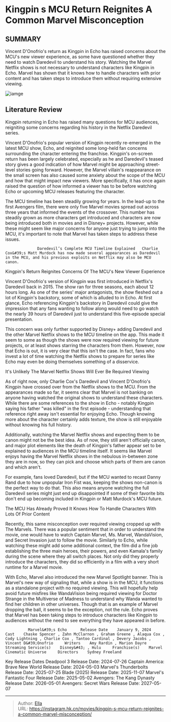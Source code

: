 # Kingpin s MCU Return Reignites A Common Marvel Misconception


## SUMMARY 



  Vincent D&#39;Onofrio&#39;s return as Kingpin in Echo has raised concerns about the MCU&#39;s new viewer experience, as some have questioned whether they need to watch Daredevil to understand his story.   Watching the Marvel Netflix shows is not necessary to understand characters like Kingpin in Echo.   Marvel has shown that it knows how to handle characters with prior content and has taken steps to introduce them without requiring extensive viewing.  

![iamge](https://static1.srcdn.com/wordpress/wp-content/uploads/2024/01/bloody-kingpin-on-phone-in-marvel-s-echo.jpg)

## Literature Review

Kingpin returning in Echo has raised many questions for MCU audiences, reigniting some concerns regarding his history in the Netflix Daredevil series.




Vincent D&#39;Onofrio&#39;s popular version of Kingpin recently re-emerged in the latest MCU show, Echo, and reignited some long-held fan concerns surrounding the character entering the franchise. Kingpin&#39;s on-screen return has been largely celebrated, especially as he and Daredevil&#39;s teased story gives a good indication of how Marvel might be approaching street-level stories going forward. However, the Marvel villain&#39;s reappearance on the small screen has also caused some anxiety about the scope of the MCU and how that might impact new viewers. More specifically, it has once again raised the question of how informed a viewer has to be before watching Echo or upcoming MCU releases featuring the character.




The MCU timeline has been steadily growing for years. In the lead-up to the first Avengers film, there were only five Marvel movies spread out across three years that informed the events of the crossover. This number has steadily grown as more characters get introduced and characters are now being introduced both in movies and in Disney&#43; projects. However, while these might seem like major concerns for anyone just trying to jump into the MCU, it&#39;s important to note that Marvel has taken steps to address these issues.

                  Daredevil’s Complete MCU Timeline Explained   Charlie Cox&#39;s Matt Murdock has now made several appearances as Daredevil in the MCU, and his previous exploits on Netflix may also be MCU canon.   


 Kingpin&#39;s Return Reignites Concerns Of The MCU&#39;s New Viewer Experience 
          




Vincent D&#39;Onofrio&#39;s version of Kingpin was first introduced in Netflix&#39;s Daredevil back in 2015. The show ran for three seasons, each about 12 hours long. As one of the series&#39; major antagonists, the show fleshed out a lot of Kingpin&#39;s backstory, some of which is alluded to in Echo. At first glance, Echo referencing Kingpin&#39;s backstory in Daredevil could give the impression that any fans wanting to follow along would need to go watch the nearly 39 hours of Daredevil just to understand this five-episode special presentation.

This concern was only further supported by Disney&#43; adding Daredevil and the other Marvel Netflix shows to the MCU timeline on the app. This made it seem to some as though the shows were now required viewing for future projects, or at least shows starring the characters from them. However, now that Echo is out, it is very clear that this isn&#39;t the case. In fact, fans who invest a lot of time watching the Netflix shows to prepare for series like Echo may even be doing themselves something of a disservice.






 It&#39;s Unlikely The Marvel Netflix Shows Will Ever Be Required Viewing 
          

As of right now, only Charlie Cox&#39;s Daredevil and Vincent D&#39;Onofrio&#39;s Kingpin have crossed over from the Netflix shows to the MCU. From the appearances made so far, it seems clear that Marvel is not banking on anyone having watched the original shows to understand these characters. While there are some references to the show in Echo - notably Kingpin saying his father &#34;was killed&#34; in the first episode - understanding that reference right away isn&#39;t essential for enjoying Echo. Though knowing more about the character certainly adds texture, the show is still enjoyable without knowing his full history.

Additionally, watching the Marvel Netflix shows and expecting them to be canon might not be the best idea. As of now, they still aren&#39;t officially canon, and major plot elements like the death of Kingpin&#39;s father appear set to be explained to audiences in the MCU timeline itself. It seems like Marvel enjoys having the Marvel Netflix shows in the nebulous in-between zone they are in now, so they can pick and choose which parts of them are canon and which aren&#39;t.




For example, fans loved Daredevil, but if the MCU wanted to recast Danny Rand due to how unpopular Iron Fist was, keeping the shows non-canon is the perfect way to do that. This also means anyone watching the full Daredevil series might just end up disappointed if some of their favorite bits don&#39;t end up becoming included in Kingpin or Matt Murdock&#39;s MCU future.



 The MCU Has Already Proved It Knows How To Handle Characters With Lots Of Prior Content 
          

Recently, this same misconception over required viewing cropped up with The Marvels. There was a popular sentiment that in order to understand the movie, one would have to watch Captain Marvel, Ms. Marvel, WandaVision, and Secret Invasion just to follow the movie. Similarly to Echo, while watching these might add some additional context, the film did a fine job establishing the three main heroes, their powers, and even Kamala&#39;s family during the scene where they all switch places. Not only did they properly introduce the characters, they did so efficiently in a film with a very short runtime for a Marvel movie.




With Echo, Marvel also introduced the new Marvel Spotlight banner. This is Marvel&#39;s new way of signaling that, while a show is in the MCU, it functions as a standalone project with no required viewing. This will hopefully help avoid future misfires like WandaVision being required viewing for Doctor Strange in the Multiverse of Madness to understand why Wanda wanted to find her children in other universes. Though that is an example of Marvel dropping the ball, it seems to be the exception, not the rule. Echo proves that Marvel has been taking steps to introduce characters like Kingpin to audiences without the need to see everything they have appeared in before.

              Marvel&#39;s Echo      Release Date    January 9, 2024     Cast    Chaske Spencer , Zahn McClarnon , Graham Greene , Alaqua Cox , Cody Lightning , Charlie Cox , Tantoo Cardinal , Devery Jacobs , Vincent D&#39;Onofrio     Writers    Amy Rardin , Marion Dayre     Streaming Service(s)    Disney&#43; , Hulu     Franchise(s)    Marvel Cinematic Universe     Directors    Sydney Freeland      

  Key Release Dates              Deadpool 3 Release Date: 2024-07-26                  Captain America: Brave New World Release Date: 2024-05-03                  Marvel&#39;s Thunderbolts Release Date: 2025-07-25                   Blade (2025) Release Date: 2025-11-07                   Marvel&#39;s Fantastic Four Release Date: 2025-05-02                   Avengers: The Kang Dynasty  Release Date: 2026-05-01                    Avengers: Secret Wars Release Date: 2027-05-07      

---

> Author: [Ella](https://instagram.hk.cn/)  
> URL: https://instagram.hk.cn/movies/kingpin-s-mcu-return-reignites-a-common-marvel-misconception/  

